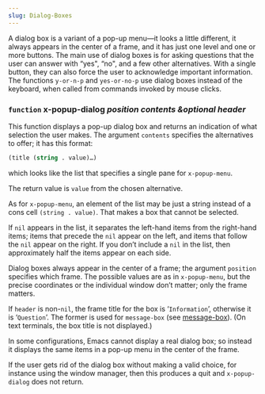 ```yaml
---
slug: Dialog-Boxes
---
```


A dialog box is a variant of a pop-up menu—it looks a little different, it always appears in the center of a frame, and it has just one level and one or more buttons. The main use of dialog boxes is for asking questions that the user can answer with “yes", “no", and a few other alternatives. With a single button, they can also force the user to acknowledge important information. The functions `y-or-n-p` and `yes-or-no-p` use dialog boxes instead of the keyboard, when called from commands invoked by mouse clicks.

### <span className="tag function">`function`</span> **x-popup-dialog** *position contents \&optional header*

This function displays a pop-up dialog box and returns an indication of what selection the user makes. The argument `contents` specifies the alternatives to offer; it has this format:

```lisp
(title (string . value)…)
```

which looks like the list that specifies a single pane for `x-popup-menu`.

The return value is `value` from the chosen alternative.

As for `x-popup-menu`, an element of the list may be just a string instead of a cons cell `(string . value)`. That makes a box that cannot be selected.

If `nil` appears in the list, it separates the left-hand items from the right-hand items; items that precede the `nil` appear on the left, and items that follow the `nil` appear on the right. If you don’t include a `nil` in the list, then approximately half the items appear on each side.

Dialog boxes always appear in the center of a frame; the argument `position` specifies which frame. The possible values are as in `x-popup-menu`, but the precise coordinates or the individual window don’t matter; only the frame matters.

If `header` is non-`nil`, the frame title for the box is ‘`Information`’, otherwise it is ‘`Question`’. The former is used for `message-box` (see [message-box](message_002dbox)). (On text terminals, the box title is not displayed.)

In some configurations, Emacs cannot display a real dialog box; so instead it displays the same items in a pop-up menu in the center of the frame.

If the user gets rid of the dialog box without making a valid choice, for instance using the window manager, then this produces a quit and `x-popup-dialog` does not return.
